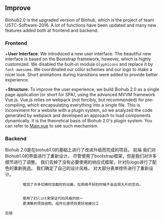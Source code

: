 ## Improve
Biohub2.0 is the upgraded version of Biohub, which is the project of team USTC-Software-2016. A lot of functions have been updated and many new features added both at frontend and backend. 

### Frontend
 +**User Interface**: We introduced a new user interface. The beautiful new interface is based on the Bootstrap framework, however, which is highly customized. We disabled the built-in module `Glyphicons` and replace it by `font-awesome`. We coordinated our color schemes and our logo to make a nicer look. Short animations during transitions were added to provide better experience.

 +**Structure**: To improve the user experience, we build Biohub 2.0 as a single page application (or short for SPA), using the advanced MVVM framework Vue.js. Vue.js relies on webpack (not forcibly, but recommended) for pre-compiling, which encapsulating everything into a single file. This is inconvinient for a website with a plugin system, so we analyzed the code generated by webpack and developed an approach to load components dynamically. It is the theoretical basis of Biohub 2.0's plugin system. You can refer to [Main.vue](https://github.com/USTC-Software2017-frontend/Biohub-frontend/blob/master/src/components/plugins/Plugins.vue) to see such mechanism.

### Backend


Biohub 2.0是在biohub1.0的基础上进行了改进升级而完成的项目。
    前端
            我们对Biohub1.0的界面进行了重新设计。 尽管使用了bootstrap框架，但是我们对许多细节进行了调整。 我们去掉了没有必要使用的响应式框架，针对队logo进行了配色的重新挑选。 我们确定了自己的设计风格， 对大部分表单控件进行了重新设计。

            增加了许多切换时加载时的动画，在网络不好的时候不会出现大片的空白。


            使用了ESlint来保证代码风格的统一
            更清晰的项目结构，组件化使项目更好地被分工

    后端

